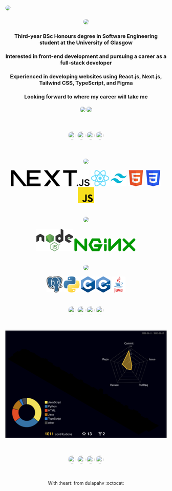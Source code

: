 ### <img src="https://github.com/dulapahv/dulapahv/assets/71577909/8ce87163-bb39-4651-823a-ae70df84eed4" style="border-radius:8px" />

### <p align="center"><img src="https://img.shields.io/badge/🔍_About_Me_🔎-995bfb?style=for-the-badge" height="50em" style="border-radius:6px" /></p>

<h3 align="center">Third-year BSc Honours degree in Software Engineering student at the University of Glasgow</h3>
<h3 align="center">Interested in front-end development and pursuing a career as a full-stack developer</h3>
<h3 align="center">Experienced in developing websites using React.js, Next.js, Tailwind CSS, TypeScript, and Figma</h3>
<h3 align="center">Looking forward to where my career will take me</h3>

### <p align="center">[<img src="https://img.shields.io/badge/✨_Portfolio-fb568a?style=for-the-badge" height="35em" style="border-radius:5px" />](https://dulapahv.dev) [<img src="https://img.shields.io/badge/Discord-%235865F2.svg?style=for-the-badge&logo=discord&logoColor=white" height="35em" style="border-radius:5px" />](https://discord.com/users/463287202005123072)</p>

<br>

### <p align="center"><img src="https://img.shields.io/badge/_-f7588a?style=for-the-badge" height="25em" width="25em" style="border-radius:100%" /> <img src="https://img.shields.io/badge/_-49dbdd?style=for-the-badge" height="25em" width="25em" style="border-radius:100%" /> <img src="https://img.shields.io/badge/_-995bfb?style=for-the-badge" height="25em" width="25em" style="border-radius:100%" /> <img src="https://img.shields.io/badge/_-f8ce57?style=for-the-badge" height="25em" width="25em" style="border-radius:100%" /></p>

<br>

### <p align="center"><img src="https://img.shields.io/badge/🌸_Frontend_🌸-f8ce57?style=for-the-badge" height="50em" style="border-radius:6px" /></p>

<div align="center">
 <img height="50em" src="./frontend/nextjs.png?raw=true" />
 <img height="50em" src="./frontend/reactjs.png?raw=true" />
 <img height="50em" src="./frontend/tailwindcss.png?raw=true" />
 <img height="50em" src="./frontend/html.png?raw=true" />
 <img height="50em" src="./frontend/css.png?raw=true" />
 <img height="50em" src="./frontend/js.png?raw=true" />
</div>

<br>

### <p align="center"><img src="https://img.shields.io/badge/🔗_API_🔗-f7588a?style=for-the-badge" height="50em" style="border-radius:6px" /></p>

<div align="center">
  <img height="70em" src="./api/nodejs.png?raw=true" />
  <img height="40em" src="./api/nginx.png?raw=true" />
</div>

<br>

### <p align="center"><img src="https://img.shields.io/badge/💾_Backend_💾-49dbdd?style=for-the-badge" height="50em" style="border-radius:6px" /></p>

<div align="center">
 <img height="50em" src="./backend/postgresql.png?raw=true" />
 <img height="50em" src="./backend/py.png?raw=true" />
 <img height="50em" src="./backend/c.png?raw=true" />
 <img height="50em" src="./backend/cpp.png?raw=true" />
 <img height="50em" src="./backend/java.png?raw=true" />
</div>

<!-- ## <p align="center">🥇 EXPERIENCES & EXPERTISES 🥇</p>

- Official <u>***Teaching Assistance***</u> of KMITL in Rust and C/C++ programming language for the KMITL freshmen.
- <u>***Qualified***</u> and currently a  <u>***cadet at  42Bangkok***</u>, a global computer science school from France.
- <u>***Initiated and mentored***</u> KMITL freshmen in Python and C programming language in the SE14 Pre-Session activity.
- <u>***Teach coding***</u> to friends at KMITL and other universities. -->

<br>

### <p align="center"><img src="https://img.shields.io/badge/_-f7588a?style=for-the-badge" height="25em" width="25em" style="border-radius:100%" /> <img src="https://img.shields.io/badge/_-49dbdd?style=for-the-badge" height="25em" width="25em" style="border-radius:100%" /> <img src="https://img.shields.io/badge/_-995bfb?style=for-the-badge" height="25em" width="25em" style="border-radius:100%" /> <img src="https://img.shields.io/badge/_-f8ce57?style=for-the-badge" height="25em" width="25em" style="border-radius:100%" /></p>

<br>

<!-- ### <p align="center"><img src="https://img.shields.io/badge/📈_My_Github_Stats_📊-995bfb?style=for-the-badge" height="50em" style="border-radius:8px" /></p> -->

<!-- <p align="center">
<img align="center" src="https://komarev.com/ghpvc/?username=DulapahV&color=blue&label=VISITORS+COUNT&style=flat-square"/>
</p>
<p align="center">
  <img height="180em" src="https://github-readme-stats.vercel.app/api?username=DulapahV&show_icons=true&hide_border=true&&count_private=true&include_all_commits=true&theme=dracula" />
  <img height="180em" src="https://github-readme-stats.vercel.app/api/top-langs/?username=DulapahV&exclude_repo=KNN-Image-Classification&show_icons=true&hide_border=true&langs_count=10&layout=compact&theme=dracula"/>
</p> -->

![3d](./profile-3d-contrib/profile-night-rainbow.svg)

<br>

### <p align="center"><img src="https://img.shields.io/badge/_-f7588a?style=for-the-badge" height="25em" width="25em" style="border-radius:100%" /> <img src="https://img.shields.io/badge/_-49dbdd?style=for-the-badge" height="25em" width="25em" style="border-radius:100%" /> <img src="https://img.shields.io/badge/_-995bfb?style=for-the-badge" height="25em" width="25em" style="border-radius:100%" /> <img src="https://img.shields.io/badge/_-f8ce57?style=for-the-badge" height="25em" width="25em" style="border-radius:100%" /></p>

<br>

<p align="center">With :heart: from dulapahv :octocat:</p>
